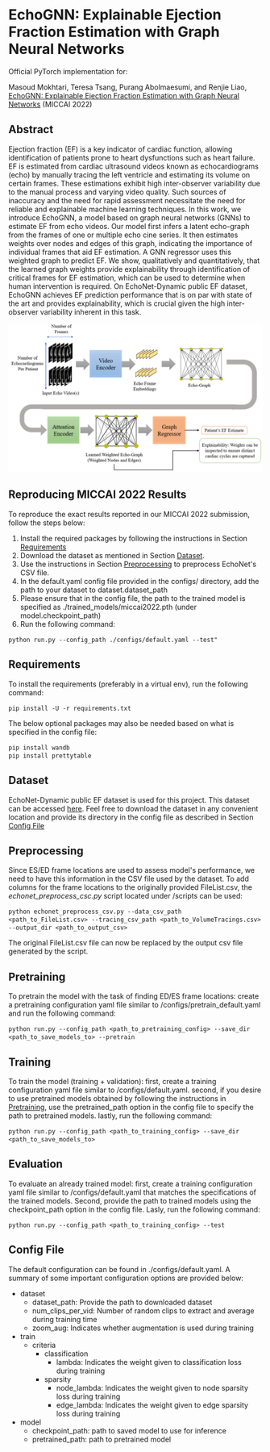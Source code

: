# EchoGNN: Explainable Ejection Fraction Estimation with Graph Neural Networks

Official PyTorch implementation for:

Masoud Mokhtari, Teresa Tsang, Purang Abolmaesumi, and Renjie Liao, [EchoGNN: Explainable Ejection Fraction Estimation with Graph Neural Networks](https://www.researchgate.net/publication/363128753_EchoGNN_Explainable_Ejection_Fraction_Estimation_with_Graph_Neural_Networks) (MICCAI 2022)

## Abstract
Ejection fraction (EF) is a key indicator of cardiac function, allowing identification of patients prone to heart dysfunctions such as heart failure. EF is estimated from cardiac ultrasound videos known as echocardiograms (echo) by manually tracing the left ventricle and estimating its volume on certain frames. These estimations exhibit high inter-observer variability due to the manual process and varying video quality. Such sources of inaccuracy and the need for rapid assessment necessitate the need for reliable and explainable machine learning techniques. In this work, we introduce EchoGNN, a model based on graph neural networks (GNNs) to estimate EF from echo videos. Our model first infers a latent echo-graph from the frames of one or multiple echo cine series. It then estimates weights over nodes and edges of this graph, indicating the importance of individual frames that aid EF estimation. A GNN regressor uses this weighted graph to predict EF. We show, qualitatively and quantitatively, that the learned graph weights provide explainability through identification of critical frames for EF estimation, which can be used to determine when human intervention is required. On EchoNet-Dynamic public EF dataset, EchoGNN achieves EF prediction performance that is on par with state of the art and provides explainability, which is crucial given the high inter-observer variability inherent in this task.

<p align="center">
  <img alt="EchoGNN overall architecture" src="./echognn.PNG" width="700"/>
</p>

## Reproducing MICCAI 2022 Results
To reproduce the exact results reported in our MICCAI 2022 submission, follow the steps below:
1. Install the required packages by following the instructions in Section [Requirements](#requirements)
2. Download the dataset as mentioned in Section [Dataset](#dataset).
3. Use the instructions in Section [Preprocessing](#preprocessing) to preprocess EchoNet's CSV file.
4. In the default.yaml config file provided in the configs/ directory, add the path to your dataset to dataset.dataset_path
5. Please ensure that in the config file, the path to the trained model is specified as ./trained_models/miccai2022.pth (under model.checkpoint_path)
6. Run the following command:
```
python run.py --config_path ./configs/default.yaml --test"
```

## Requirements
To install the requirements (preferably in a virtual env), run the following command:
```
pip install -U -r requirements.txt
```
The below optional packages may also be needed based on what is specified in the config file:
```
pip install wandb
pip install prettytable
```

## Dataset
EchoNet-Dynamic public EF dataset is used for this project. This dataset can be accessed
[here](https://echonet.github.io/dynamic/index.html).
Feel free to download the dataset in any convenient location and provide its directory in the config file as described 
in Section [Config File](#config-file)

## Preprocessing 
Since ES/ED frame locations are used to assess model's performance, we need to have this information in the CSV file 
used by the dataset. To add columns for the frame locations to the originally provided FileList.csv, the 
_echonet_preprocess_csc.py_ script located under /scripts can be used:
```
python echonet_preprocess_csv.py --data_csv_path <path_to_FileList.csv> --tracing_csv_path <path_to_VolumeTracings.csv> --output_dir <path_to_output_csv>
```
The original FileList.csv file can now be replaced by the output csv file generated by the script.

## Pretraining
To pretrain the model with the task of finding ED/ES frame locations: create a pretraining configuration yaml file 
similar to /configs/pretrain_default.yaml and run the following command:
```
python run.py --config_path <path_to_pretraining_config> --save_dir <path_to_save_models_to> --pretrain
```

## Training
To train the model (training + validation): first, create a training configuration yaml file 
similar to /configs/default.yaml. second, if you desire to use pretrained models obtained by following the instructions in 
[Pretraining](#pretraining), use the pretrained_path option in the config file to specify the path to pretrained models.
lastly, run the following command:
```
python run.py --config_path <path_to_training_config> --save_dir <path_to_save_models_to>
```

## Evaluation
To evaluate an already trained model: first, create a training configuration yaml file 
similar to /configs/default.yaml that matches the specifications of the trained models. Second, provide the path to trained
models using the checkpoint_path option in the config file. Lasly, run the following command:
```
python run.py --config_path <path_to_training_config> --test
```

## Config File
The default configuration can be found in ./configs/default.yaml. A summary of some important configuration options are 
provided below:
- dataset
  - dataset_path: Provide the path to downloaded dataset
  - num_clips_per_vid: Number of random clips to extract and average during training time
  - zoom_aug: Indicates whether augmentation is used during training
- train
  - criteria
    - classification
      - lambda: Indicates the weight given to classification loss during training
    - sparsity
      - node_lambda: Indicates the weight given to node sparsity loss during training
      - edge_lambda: Indicates the weight given to edge sparsity loss during training
- model
  - checkpoint_path: path to saved model to use for inference
  - pretrained_path: path to pretrained model

